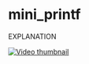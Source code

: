 # mini_printf

EXPLANATION

[![Video thumbnail](https://img.youtube.com/vi/byRw36Y3Hjs/0.jpg)](https://www.youtube.com/watch?v=byRw36Y3Hjs)
